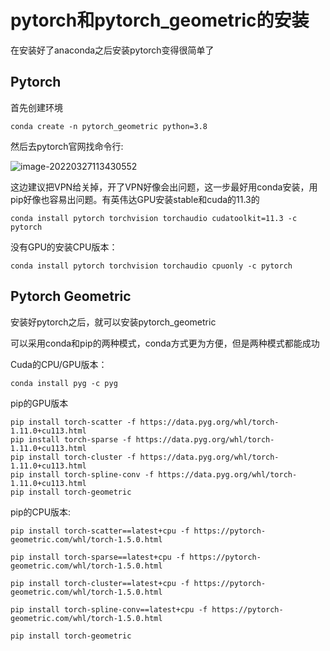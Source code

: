 # pytorch和pytorch_geometric的安装

在安装好了anaconda之后安装pytorch变得很简单了

## Pytorch

首先创建环境

```
conda create -n pytorch_geometric python=3.8
```

然后去pytorch官网找命令行:

![image-20220327113430552](https://picture-of-notebook.oss-cn-hangzhou.aliyuncs.com/img/image-20220327113430552.png)

这边建议把VPN给关掉，开了VPN好像会出问题，这一步最好用conda安装，用pip好像也容易出问题。有英伟达GPU安装stable和cuda的11.3的

```shell
conda install pytorch torchvision torchaudio cudatoolkit=11.3 -c pytorch
```

没有GPU的安装CPU版本：

```shell
conda install pytorch torchvision torchaudio cpuonly -c pytorch
```

## Pytorch Geometric

安装好pytorch之后，就可以安装pytorch_geometric

可以采用conda和pip的两种模式，conda方式更为方便，但是两种模式都能成功

Cuda的CPU/GPU版本：

```
conda install pyg -c pyg
```

pip的GPU版本

```shell
pip install torch-scatter -f https://data.pyg.org/whl/torch-1.11.0+cu113.html
pip install torch-sparse -f https://data.pyg.org/whl/torch-1.11.0+cu113.html
pip install torch-cluster -f https://data.pyg.org/whl/torch-1.11.0+cu113.html
pip install torch-spline-conv -f https://data.pyg.org/whl/torch-1.11.0+cu113.html
pip install torch-geometric
```

pip的CPU版本:

```
pip install torch-scatter==latest+cpu -f https://pytorch-geometric.com/whl/torch-1.5.0.html

pip install torch-sparse==latest+cpu -f https://pytorch-geometric.com/whl/torch-1.5.0.html

pip install torch-cluster==latest+cpu -f https://pytorch-geometric.com/whl/torch-1.5.0.html

pip install torch-spline-conv==latest+cpu -f https://pytorch-geometric.com/whl/torch-1.5.0.html

pip install torch-geometric
```

